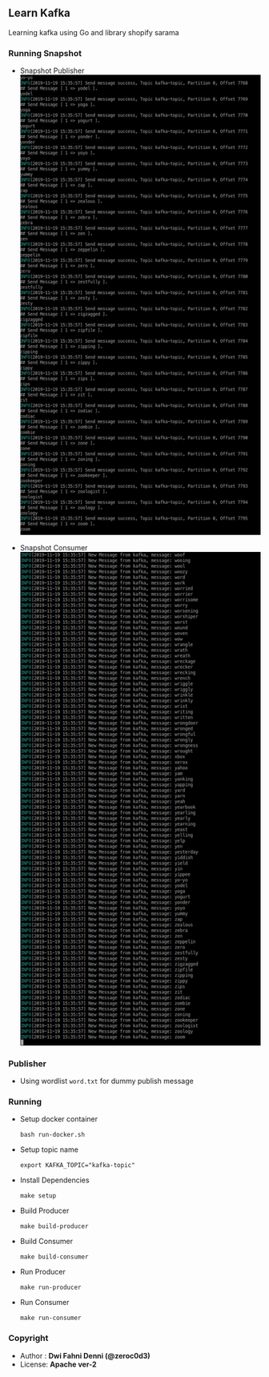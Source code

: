 ## Learn Kafka
Learning kafka using Go and library shopify sarama

### Running Snapshot
* Snapshot Publisher
  ![Kafka-Publisher](./snapshot/kafka-producers.png)

* Snapshot Consumer
  ![Kafka-Consumer](./snapshot/kafka-consumer.png)

### Publisher
* Using wordlist `word.txt` for dummy publish message

### Running
* Setup docker container
  ```
  bash run-docker.sh
  ```

* Setup topic name
  ```
  export KAFKA_TOPIC="kafka-topic"
  ```

* Install Dependencies
  ```
  make setup
  ```

* Build Producer
  ```
  make build-producer
  ```

* Build Consumer
  ```
  make build-consumer
  ```

* Run Producer
  ```
  make run-producer
  ```

* Run Consumer
  ```
  make run-consumer
  ```

### Copyright
* Author : **Dwi Fahni Denni (@zeroc0d3)**
* License: **Apache ver-2**
